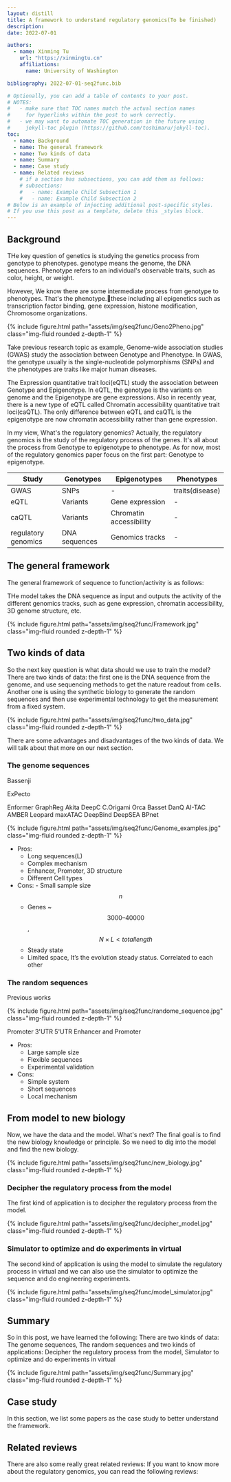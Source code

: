 ```yaml
---
layout: distill
title: A framework to understand regulatory genomics(To be finished)
description:
date: 2022-07-01

authors:
  - name: Xinming Tu
    url: "https://xinmingtu.cn"
    affiliations:
      name: University of Washington

bibliography: 2022-07-01-seq2func.bib

# Optionally, you can add a table of contents to your post.
# NOTES:
#   - make sure that TOC names match the actual section names
#     for hyperlinks within the post to work correctly.
#   - we may want to automate TOC generation in the future using
#     jekyll-toc plugin (https://github.com/toshimaru/jekyll-toc).
toc:
  - name: Background
  - name: The general framework
  - name: Two kinds of data
  - name: Summary
  - name: Case study
  - name: Related reviews
    # if a section has subsections, you can add them as follows:
    # subsections:
    #   - name: Example Child Subsection 1
    #   - name: Example Child Subsection 2
# Below is an example of injecting additional post-specific styles.
# If you use this post as a template, delete this _styles block.
---
```


## Background

THe key question of genetics is studying the genetics process from genotype to phenotypes. genotype means the genome, the DNA sequences. Phenotype refers to an individual's observable traits, such as color, height, or weight.

However, We know there are some intermediate process from genotype to phenotypes. That's the phenotype.these including all epigenetics such as transcription factor binding, gene expression, histone modification, Chromosome organizations.

<div class="row mt-3">
    <div class="col-sm mt-3 mt-md-0">
        {% include figure.html path="assets/img/seq2func/Geno2Pheno.jpg" class="img-fluid rounded z-depth-1" %}
    </div>
</div>

Take previous research topic as example, Genome-wide association studies (GWAS) study the association between Genotype and Phenotype. In GWAS, the genotype usually is the single-nucleotide polymorphisms (SNPs) and the phenotypes are traits like major human diseases.

The Expression quantitative trait loci(eQTL) study the association between Genotype and Epigenotype. In eQTL, the genotype is the variants on genome and the Epigenotype are gene expressions. Also in recently year, there is a new type of eQTL called Chromatin accessibility quantitative trait loci(caQTL). The only difference between eQTL and caQTL is the epigenotype are now chromatin accessibility rather than gene expression.

In my view, What's the regulatory genomics?
Actually, the regulatory genomics is the study of the regulatory process of the genes. It's all about the process from Genotype to epigenotype to phenotype. As for now, most of the regulatory genomics paper focus on the first part: Genotype to epigenotype.

| **Study**           | **Genotypes** | **Epigenotypes**        | **Phenotypes**  |
| ------------------- | ------------- | ----------------------- | --------------- |
| GWAS                | SNPs          | -                       | traits(disease) |
| eQTL                | Variants      | Gene expression         | -               |
| caQTL               | Variants      | Chromatin accessibility | -               |
| regulatory genomics | DNA sequences | Genomics tracks         | -               |

## The general framework

The general framework of sequence to function/activity is as follows:

THe model takes the DNA sequence as input and outputs the activity of the different genomics tracks, such as gene expression, chromatin accessibility, 3D genome structure, etc.

<div class="row mt-3">
    <div class="col-sm mt-3 mt-md-0">
        {% include figure.html path="assets/img/seq2func/Framework.jpg" class="img-fluid rounded z-depth-1" %}
    </div>
</div>

## Two kinds of data

So the next key question is what data should we use to train the model?
There are two kinds of data: the first one is the DNA sequence from the genome, and use sequencing methods to get the nature readout from cells. Another one is using the synthetic biology to generate the random sequences and then use experimental technology to get the measurement from a fixed system.

<div class="row mt-3">
    <div class="col-sm mt-3 mt-md-0">
        {% include figure.html path="assets/img/seq2func/two_data.jpg" class="img-fluid rounded z-depth-1" %}
    </div>
</div>

There are some advantages and disadvantages of the two kinds of data. We will talk about that more on our next section.

### The genome sequences

Bassenji <d-cite key="kelley2018sequential"></d-cite>

ExPecto <d-cite key="zhou2018deep"></d-cite>

Enformer <d-cite key="avsec2021effective"></d-cite>
GraphReg <d-cite key="karbalayghareh2022chromatin"></d-cite>
Akita <d-cite key="fudenberg2020predicting"></d-cite>
DeepC <d-cite key="schwessinger2020deepc"></d-cite>
C.Origami <d-cite key="schwessinger2020deepc"></d-cite>
Orca <d-cite key="zhou2022sequence"></d-cite>
Basset <d-cite key="kelley2016basset"></d-cite>
DanQ <d-cite key="quang2016danq"></d-cite>
AI-TAC <d-cite key="maslova2020deep"></d-cite>
AMBER <d-cite key="zhang2021automated"></d-cite>
Leopard <d-cite key="li2021fast"></d-cite>
maxATAC <d-cite key="cazares2022maxatac"></d-cite>
DeepBind <d-cite key="alipanahi2015predicting"></d-cite>
DeepSEA <d-cite key="zhou2015predicting"></d-cite>
BPnet <d-cite key="avsec2021base"></d-cite>

<div class="row mt-3">
    <div class="col-sm mt-3 mt-md-0">
        {% include figure.html path="assets/img/seq2func/Genome_examples.jpg" class="img-fluid rounded z-depth-1" %}
    </div>
</div>

- Pros:
  - Long sequences(L)
  - Complex mechanism
  - Enhancer, Promoter, 3D structure
  - Different Cell types
- Cons: - Small sample size $$ n $$
  - Genes ~ $$ 3000 – 40000 $$, $$ N \times L < total length $$
  - Steady state
  - Limited space, It’s the evolution steady status. Correlated to each other

### The random sequences

Previous works

<div class="row mt-3">
    <div class="col-sm mt-3 mt-md-0">
        {% include figure.html path="assets/img/seq2func/randome_sequence.jpg" class="img-fluid rounded z-depth-1" %}
    </div>
</div>

Promoter <d-cite key="de2020deciphering, vaishnav2022evolution"></d-cite>
3'UTR <d-cite key="griesemer2021genome"></d-cite>
5'UTR <d-cite key="sample2019human, cuperus2017deep"></d-cite>
Enhancer and Promoter <d-cite key="sahu2022sequence"></d-cite>

- Pros:
  - Large sample size
  - Flexible sequences
  - Experimental validation
- Cons:
  - Simple system
  - Short sequences
  - Local mechanism

## From model to new biology

Now, we have the data and the model. What's next? The final goal is to find the new biology knowledge or principle. So we need to dig into the model and find the new biology.

<div class="row mt-3">
    <div class="col-sm mt-3 mt-md-0">
        {% include figure.html path="assets/img/seq2func/new_biology.jpg" class="img-fluid rounded z-depth-1" %}
    </div>
</div>

### Decipher the regulatory process from the model

The first kind of application is to decipher the regulatory process from the model.

<div class="row mt-3">
    <div class="col-sm mt-3 mt-md-0">
        {% include figure.html path="assets/img/seq2func/decipher_model.jpg" class="img-fluid rounded z-depth-1" %}
    </div>
</div>

### Simulator to optimize and do experiments in virtual

The second kind of application is using the model to simulate the regulatory process in virtual and we can also use the simulator to optimize the sequence and do engineering experiments.

<div class="row mt-3">
    <div class="col-sm mt-3 mt-md-0">
        {% include figure.html path="assets/img/seq2func/model_simulator.jpg" class="img-fluid rounded z-depth-1" %}
    </div>
</div>

## Summary

So in this post, we have learned the following:
There are two kinds of data: The genome sequences, The random sequences and two kinds of applications: Decipher the regulatory process from the model, Simulator to optimize and do experiments in virtual

<div class="row mt-3">
    <div class="col-sm mt-3 mt-md-0">
        {% include figure.html path="assets/img/seq2func/Summary.jpg" class="img-fluid rounded z-depth-1" %}
    </div>
</div>

## Case study

In this section, we list some papers as the case study to better understand the framework.

## Related reviews

There are also some really great related reviews:
If you want to know more about the regulatory genomics, you can read the following reviews:
